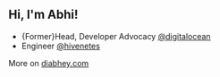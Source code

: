 <h2> Hi, I'm Abhi!</h2>

- {Former}Head, Developer Advocacy [@digitalocean](https://www.digitalocean.com/) 
- Engineer [@hivenetes](https://github.com/hivenetes)
  
More on [diabhey.com](https://diabhey.com)
